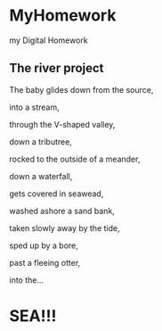 # MyHomework

my Digital Homework


## The river project

The baby glides down from the source,

into a stream,

through the V-shaped valley,

down a tributree,

rocked to the outside of a meander,

down a waterfall,

gets covered in seawead,

washed ashore a sand bank,

taken slowly away by the tide,

sped up by a bore,

past a fleeing otter,

into the...





# SEA!!!
